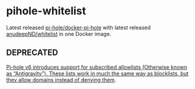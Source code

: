 # pihole-whitelist

Latest released [pi-hole/docker-pi-hole](https://github.com/pi-hole/docker-pi-hole) with latest released [anudeepND/whitelist](https://github.com/anudeepND/whitelist) in one Docker image.

## DEPRECATED

[Pi-hole v6 introduces support for subscribed allowlists (Otherwise known as “Antigravity”). These lists work in much the same way as blocklists, but they allow domains instead of denying them](https://pi-hole.net/blog/2025/02/18/introducing-pi-hole-v6/#page-content).
